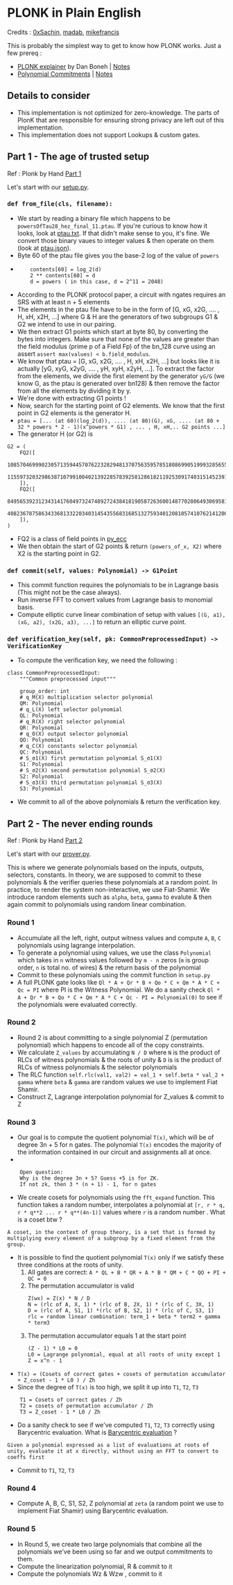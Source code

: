# PLONK in Plain English

Credits : [0xSachin](https://twitter.com/0xSachinK), [madab](https://twitter.com/iammadab), [mikefrancis](https://twitter.com/only1franchesco)

This is probably the simplest way to get to know how PLONK works. Just a few prereq : 
- [PLONK explainer](https://www.youtube.com/watch?v=A0oZVEXav24) by Dan Boneh | [Notes](https://hackmd.io/mNr5tcxtRTiStp9DC5oSXg)
- [Polynomial Commitments](https://www.youtube.com/watch?v=WyT5KkKBJUw) | [Notes](https://hackmd.io/S9L9JGWUQ2W-2-NA24-5KQ)

## Details to consider
- This implementation is not optimized for zero-knowledge. The parts of PlonK that are responsible for ensuring strong privacy are left out of this implementation.
- This implementation does not support Lookups & custom gates.


## Part 1 - The age of trusted setup

Ref : Plonk by Hand [Part 1](https://research.metastate.dev/plonk-by-hand-part-1/)

Let's start with our [setup.py](https://github.com/nullity00/plonkathon/blob/main/setup.py). 

### ``def from_file(cls, filename):``

- We start by reading a binary file which happens to be ``powersOfTau28_hez_final_11.ptau``. If you're curious to know how it looks, look at [ptau.txt](). If that didn't make sense to you, it's fine. We convert those binary vaues to integer values & then operate on them (look at [ptau.json]()). 
- Byte 60 of the ptau file gives you the base-2 log of the value of ``powers``
-   ```
        contents[60] = log_2(d)
        2 ** contents[60] = d 
        d = powers ( in this case, d = 2^11 = 2048)
    ```
- According to the PLONK protocol paper, a circuit with ngates requires an SRS with at least n + 5 elements
- The elements in the ptau file have to be in the form of [G, xG, x2G, .... , H, xH, x2H, ...] where G & H are the generators of two subgroups G1 & G2 we intend to use in our pairing.
- We then extract G1 points which start at byte 80, by converting the bytes into integers. Make sure that none of the values are greater than the field modulus (prime p of a Field Fp) of the bn_128 curve using an assert ``assert max(values) < b.field_modulus``. 
- We know that ptau = [G, xG, x2G, .... , H, xH, x2H, ...] but looks like it is actually [yG, xyG, x2yG, .... , yH, xyH, x2yH, ...]. To extract the factor from the elements, we divide the first element by the generator ``yG/G`` (we know G, as the ptau is generated over bn128) & then remove the factor from all the elements by dividing it by y.
- We're done with extracting G1 points !
- Now, search for the starting point of G2 elements. We know that the first point in G2 elements is the generator H.
- ``ptau = [... (at 60)(log_2(d)), .... (at 80)(G), xG, .... (at 80 + 32 * powers * 2 - 1)(x^powers * G1) , ... , H, xH,.. G2 points ...]``
- The generator H (or G2) is 
```
G2 = (
    FQ2([
        10857046999023057135944570762232829481370756359578518086990519993285655852781,
        11559732032986387107991004021392285783925812861821192530917403151452391805634,
    ]),
    FQ2([
        8495653923123431417604973247489272438418190587263600148770280649306958101930,
        4082367875863433681332203403145435568316851327593401208105741076214120093531,
    ]),
)
```
- FQ2 is a class of field points in [py_ecc](https://github.com/ethereum/py_ecc/blob/master/py_ecc/fields/field_elements.py#L357)
- We then obtain the start of G2 points & return ``(powers_of_x, X2)`` where X2 is the starting point in G2.

### ``def commit(self, values: Polynomial) -> G1Point``

- This commit function requires the polynomials to be in Lagrange basis (This might not be the case always). 
- Run inverse FFT to convert values from Lagrange basis to monomial basis.
- Compute elliptic curve linear combination of setup with values ``[(G, a1), (xG, a2), (x2G, a3), ...]`` to return an elliptic curve point.

### ``def verification_key(self, pk: CommonPreprocessedInput) -> VerificationKey``

- To compute the verification key, we need the following :
```
class CommonPreprocessedInput:
    """Common preprocessed input"""

    group_order: int
    # q_M(X) multiplication selector polynomial
    QM: Polynomial
    # q_L(X) left selector polynomial
    QL: Polynomial
    # q_R(X) right selector polynomial
    QR: Polynomial
    # q_O(X) output selector polynomial
    QO: Polynomial
    # q_C(X) constants selector polynomial
    QC: Polynomial
    # S_σ1(X) first permutation polynomial S_σ1(X)
    S1: Polynomial
    # S_σ2(X) second permutation polynomial S_σ2(X)
    S2: Polynomial
    # S_σ3(X) third permutation polynomial S_σ3(X)
    S3: Polynomial
```
- We commit to all of the above polynomials & return the verification key.

## Part 2 - The never ending rounds

Ref : Plonk by Hand [Part 2](https://research.metastate.dev/plonk-by-hand-part-2-the-proof/)

Let's start with our [prover.py](https://github.com/nullity00/plonkathon/blob/main/prover.py). 

This is where we generate polynomials based on the inputs, outputs, selectors, constants. In theory, we are supposed to commit to these polynomials & the verifier queries these polynomials at a random point. In practice, to render the system non-interactive, we use Fiat-Shamir. We introduce random elements such as ``alpha``, ``beta``, ``gamma`` to evalute & then again commit to polynomials using random linear combination.

### Round 1

- Accumulate all the left, right, output witness values and compute `A`, `B`, `C` polynomials using lagrange interpolation.
- To generate a polynomial using values, we use the class `Polynomial` which takes in `n` witness values followed by `m - n` zeros (`m` is group order, `n` is total no. of wires) & the return basis of the polynomial
- Commit to these polynomials using the commit function in `setup.py`
- A full PLONK gate looks like ``Ql * A + Qr * B + Qo * C + Qm * A * C + Qc = PI`` where PI is the Witness Polynomial. We do a sanity check ``Ql * A + Qr * B + Qo * C + Qm * A * C + Qc - PI = Polynomial(0)`` to see if the polynomials were evaluated correctly.

### Round 2

- Round 2 is about committing to a single polynomial Z (permutation polynomial) which happens to encode all of the copy constraints. 
- We calculate `Z_values` by accumulating `N / D` where `N` is the product of RLCs of witness polynomials & the roots of unity & `D` is is the product of RLCs of witness polynomials & the selector polynomials
- The RLC function `self.rlc(val1, val2) = val_1 + self.beta * val_2 + gamma` where `beta` & `gamma` are random values we use to implement Fiat Shamir.
- Construct Z, Lagrange interpolation polynomial for Z_values & commit to Z

### Round 3

- Our goal is to compute the quotient polynomial `T(x)`, which will be of degree 3n + 5 for n gates. The polynomial `T(x)` encodes the majority of the information contained in our circuit and assignments all at once.
- 
```
    Open question:
    Why is the degree 3n + 5? Guess +5 is for ZK.
    If not zk, then 3 * (n + 1) - 1, for n gates
```
- We create cosets for polynomials using the `fft_expand` function. This function takes a random number, interpolates a polynomial at `[r, r * q, r * q**2 ... r * q**(4n-1)]` values where `r` is a random number . What is a coset btw ?
```
A coset, in the context of group theory, is a set that is formed by multiplying every element of a subgroup by a fixed element from the group.
```
- It is possible to find the quotient polynomial `T(x)` only if we satisfy these three conditions at the roots of unity.
    1. All gates are correct:
        `A * QL + B * QR + A * B * QM + C * QO + PI + QC = 0`
    2. The permutation accumulator is valid
        ```
        Z(wx) = Z(x) * N / D
        N = (rlc of A, X, 1) * (rlc of B, 2X, 1) * (rlc of C, 3X, 1) 
        D = (rlc of A, S1, 1) *(rlc of B, S2, 1) * (rlc of C, S3, 1)
        rlc = random linear combination: term_1 + beta * term2 + gamma * term3
        ```
    3. The permutation accumulator equals 1 at the start point
        ```
        (Z - 1) * L0 = 0
        L0 = Lagrange polynomial, equal at all roots of unity except 1
        Z = x^n - 1
        ```
- `T(x) = (Cosets of correct gates + cosets of permutation accumulator + Z_coset - 1 * L0 ) / Zh` 
- Since the degree of `T(x)` is too high, we split it up into `T1`, `T2`, `T3`
```
    T1 = Cosets of correct gates / Zh
    T2 = cosets of permutation accumulator / Zh
    T3 = Z_coset - 1 * L0 / Zh
```
- Do a sanity check to see if we've computed `T1`, `T2`, `T3` correctly using Barycentric evaluation. What is [Barycentric evaluation](https://hackmd.io/@vbuterin/barycentric_evaluation) ?
```
Given a polynomial expressed as a list of evaluations at roots of unity, evaluate it at x directly, without using an FFT to convert to coeffs first
```
- Commit to `T1`, `T2`, `T3`

### Round 4

- Compute A, B, C, S1, S2, Z polynomial at `zeta` (a random point we use to implement Fiat Shamir) using Barycentric evaluation.

### Round 5

- In Round 5, we create two large polynomials that combine all the polynomials we've been using so far and we output commitments to them.
- Compute the linearization polynomial, R & commit to it
- Compute the polynomials Wz & Wzw , commit to it

